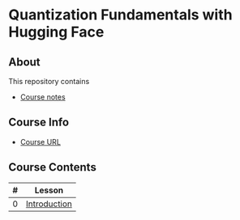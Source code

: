 # Quantization Fundamentals with Hugging Face

## About

This repository contains

- [Course notes](#course-contents)

## Course Info

- [Course URL](https://www.deeplearning.ai/short-courses/quantization-fundamentals-with-hugging-face/)

## Course Contents

|#|Lesson    |
|-|----------|
|0|[Introduction](./notes/Lesson_0.md)|
